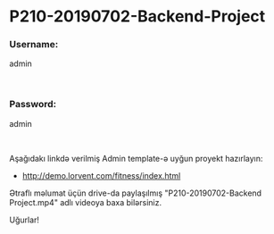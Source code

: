 # P210-20190702-Backend-Project



<h3>Username:</h3>
<p>admin</p>
<br>
<h3>Password:</h3>
<p>admin</p>
<br>

Aşağıdakı linkdə verilmiş Admin template-ə uyğun proyekt hazırlayın:

- http://demo.lorvent.com/fitness/index.html

Ətraflı məlumat üçün drive-da paylaşılmış "P210-20190702-Backend Project.mp4" adlı videoya baxa bilərsiniz.

Uğurlar!
